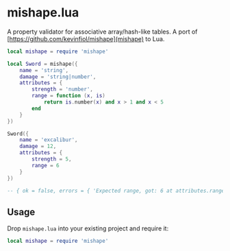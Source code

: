 # mishape.lua

A property validator for associative array/hash-like tables. A port of [https://github.com/kevinfiol/mishape](mishape) to Lua.

```lua
local mishape = require 'mishape'

local Sword = mishape({
    name = 'string',
    damage = 'string|number',
    attributes = {
        strength = 'number',
        range = function (x, is)
            return is.number(x) and x > 1 and x < 5
        end
    }
})

Sword({
    name = 'excalibur',
    damage = 12,
    attributes = {
        strength = 5,
        range = 6
    }
})

-- { ok = false, errors = { 'Expected range, got: 6 at attributes.range' } }
```

## Usage

Drop `mishape.lua` into your existing project and require it:

```lua
local mishape = require 'mishape'
```